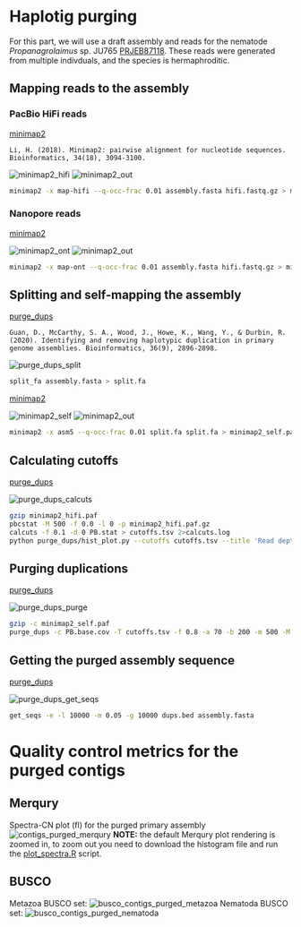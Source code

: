 # Haplotig purging

For this part, we will use a draft assembly and reads for the nematode *Propanagrolaimus* sp. JU765 [PRJEB87118](https://www.ebi.ac.uk/ena/browser/view/PRJEB87118). These reads were generated from multiple indivduals, and the species is hermaphroditic.

## Mapping reads to the assembly

### PacBio HiFi reads

[minimap2](https://github.com/lh3/minimap2)

```
Li, H. (2018). Minimap2: pairwise alignment for nucleotide sequences. Bioinformatics, 34(18), 3094-3100.
```

![minimap2_hifi](s3_pic/minimap2_hifi.png)
![minimap2_out](s3_pic/minimap2_output.png)

```sh
minimap2 -x map-hifi --q-occ-frac 0.01 assembly.fasta hifi.fastq.gz > minimap2_hifi.paf
```

### Nanopore reads

[minimap2](https://github.com/lh3/minimap2)

![minimap2_ont](s3_pic/minimap2_ont.png)
![minimap2_out](s3_pic/minimap2_output.png)

```sh
minimap2 -x map-ont --q-occ-frac 0.01 assembly.fasta hifi.fastq.gz > minimap2_ont.paf
```

## Splitting and self-mapping the assembly

[purge_dups](https://github.com/dfguan/purge_dups)

```
Guan, D., McCarthy, S. A., Wood, J., Howe, K., Wang, Y., & Durbin, R. (2020). Identifying and removing haplotypic duplication in primary genome assemblies. Bioinformatics, 36(9), 2896-2898.
```

![purge_dups_split](s3_pic/purge_dups_split.png)

```sh
split_fa assembly.fasta > split.fa
```

[minimap2](https://github.com/lh3/minimap2)

![minimap2_self](s3_pic/minimap2_self.png)
![minimap2_out](s3_pic/minimap2_output.png)

```sh
minimap2 -x asm5 --q-occ-frac 0.01 split.fa split.fa > minimap2_self.paf
```

## Calculating cutoffs

[purge_dups](https://github.com/dfguan/purge_dups)

![purge_dups_calcuts](s3_pic/purge_dups_calcuts.png)

```sh
gzip minimap2_hifi.paf
pbcstat -M 500 -f 0.0 -l 0 -p minimap2_hifi.paf.gz
calcuts -f 0.1 -d 0 PB.stat > cutoffs.tsv 2>calcuts.log 
python purge_dups/hist_plot.py --cutoffs cutoffs.tsv --title 'Read depth histogram plot' PB.stat hist.png
```

## Purging duplications

[purge_dups](https://github.com/dfguan/purge_dups)

![purge_dups_purge](s3_pic/purge_dups_purge.png)

```sh
gzip -c minimap2_self.paf
purge_dups -c PB.base.cov -T cutoffs.tsv -f 0.8 -a 70 -b 200 -m 500 -M 20000 -l 10000 -E 15000 minimap2_self.paf.gz > dups.bed 2> purge_dups.log
```

## Getting the purged assembly sequence

[purge_dups](https://github.com/dfguan/purge_dups)

![purge_dups_get_seqs](s3_pic/purge_dups_get_seqs.png)

```sh
get_seqs -e -l 10000 -m 0.05 -g 10000 dups.bed assembly.fasta
```

# Quality control metrics for the purged contigs

## Merqury
Spectra-CN plot (fl) for the purged primary assembly 
![contigs_purged_merqury](s3_pic/contigs_purged_merqury.png)
**NOTE:** the default Merqury plot rendering is zoomed in, to zoom out you need to download the histogram file and run the [plot_spectra.R](https://github.com/marbl/merqury/blob/master/plot/plot_spectra_cn.R) script.

## BUSCO
Metazoa BUSCO set:
![busco_contigs_purged_metazoa](s3_pic/busco_contigs_purged_metazoa.png)
Nematoda BUSCO set:
![busco_contigs_purged_nematoda](s3_pic/busco_contigs_purged_nematoda.png)
